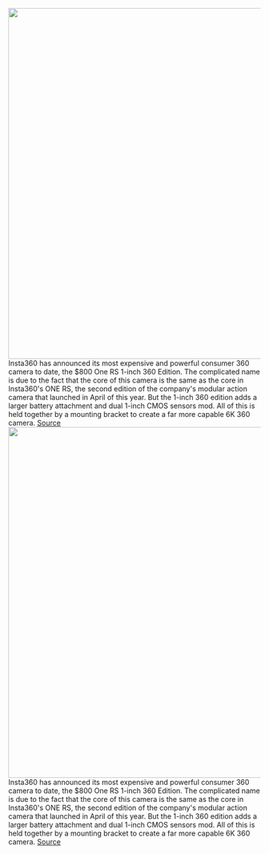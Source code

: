 <img src='https://cdn.vox-cdn.com/thumbor/aDUDAmvM1Mfo4H0otmmYjUcwzhM=/0x0:2040x1360/1200x800/filters:focal(857x517:1183x843)/cdn.vox-cdn.com/uploads/chorus_image/image/71023812/vpavic_220627_5319_0005.0.jpg' width='700px' /><br/>
Insta360 has announced its most expensive and powerful consumer 360 camera to date, the $800 One RS 1-inch 360 Edition. The complicated name is due to the fact that the core of this camera is the same as the core in Insta360's ONE RS, the second edition of the company's modular action camera that launched in April of this year. But the 1-inch 360 edition adds a larger battery attachment and dual 1-inch CMOS sensors mod. All of this is held together by a mounting bracket to create a far more capable 6K 360 camera.
<a href='https://www.theverge.com/2022/6/28/23185493/insta360-one-rs-1-inch-360-edition-action-camera-price-specs-features'> Source <a/><img src='https://cdn.vox-cdn.com/thumbor/aDUDAmvM1Mfo4H0otmmYjUcwzhM=/0x0:2040x1360/1200x800/filters:focal(857x517:1183x843)/cdn.vox-cdn.com/uploads/chorus_image/image/71023812/vpavic_220627_5319_0005.0.jpg' width='700px' /><br/>
Insta360 has announced its most expensive and powerful consumer 360 camera to date, the $800 One RS 1-inch 360 Edition. The complicated name is due to the fact that the core of this camera is the same as the core in Insta360's ONE RS, the second edition of the company's modular action camera that launched in April of this year. But the 1-inch 360 edition adds a larger battery attachment and dual 1-inch CMOS sensors mod. All of this is held together by a mounting bracket to create a far more capable 6K 360 camera.
<a href='https://www.theverge.com/2022/6/28/23185493/insta360-one-rs-1-inch-360-edition-action-camera-price-specs-features'> Source <a/>